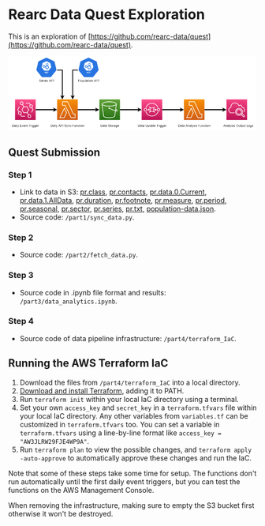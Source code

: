 # Rearc Data Quest Exploration

This is an exploration of [https://github.com/rearc-data/quest](https://github.com/rearc-data/quest).

![Data Quest IaC Diagram](diagram.png)

## Quest Submission

### Step 1

- Link to data in S3: [pr.class](https://data-quest-bucket.s3.amazonaws.com/pr.class), [pr.contacts](https://data-quest-bucket.s3.amazonaws.com/pr.contacts), [pr.data.0.Current](https://data-quest-bucket.s3.amazonaws.com/pr.data.0.Current), [pr.data.1.AllData](https://data-quest-bucket.s3.amazonaws.com/pr.data.1.AllData), [pr.duration](https://data-quest-bucket.s3.amazonaws.com/pr.duration), [pr.footnote](https://data-quest-bucket.s3.amazonaws.com/pr.footnote), [pr.measure](https://data-quest-bucket.s3.amazonaws.com/pr.measure), [pr.period](https://data-quest-bucket.s3.amazonaws.com/pr.period), [pr.seasonal](https://data-quest-bucket.s3.amazonaws.com/pr.seasonal), [pr.sector](https://data-quest-bucket.s3.amazonaws.com/pr.sector), [pr.series](https://data-quest-bucket.s3.amazonaws.com/pr.series), [pr.txt](https://data-quest-bucket.s3.amazonaws.com/pr.txt), [population-data.json](https://data-quest-bucket.s3.amazonaws.com/population-data.json).
- Source code: `/part1/sync_data.py`.

### Step 2

- Source code: `/part2/fetch_data.py`.

### Step 3

- Source code in .ipynb file format and results: `/part3/data_analytics.ipynb`.

### Step 4

- Source code of data pipeline infrastructure: `/part4/terraform_IaC`.

## Running the AWS Terraform IaC

1. Download the files from `/part4/terraform_IaC` into a local directory.
2. [Download and install Terraform](https://www.terraform.io/downloads), adding it to PATH.
3. Run `terraform init` within your local IaC directory using a terminal.
4. Set your own `access_key` and `secret_key` in a `terraform.tfvars` file within your local IaC directory. Any other variables from `variables.tf` can be customized in `terraform.tfvars` too. You can set a variable in `terraform.tfvars` using a line-by-line format like `access_key = "AW3JLRW29FJE4WP9A"`.
5. Run `terraform plan` to view the possible changes, and `terraform apply -auto-approve` to automatically approve these changes and run the IaC.

Note that some of these steps take some time for setup. The functions don't run automatically until the first daily event triggers, but you can test the functions on the AWS Management Console.

When removing the infrastructure, making sure to empty the S3 bucket first otherwise it won't be destroyed.
